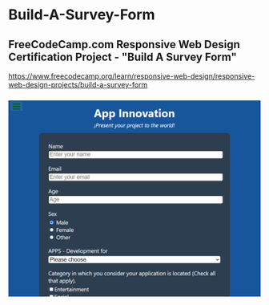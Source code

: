 # Build-A-Survey-Form
## FreeCodeCamp.com Responsive Web Design Certification Project - "Build A Survey Form" 
https://www.freecodecamp.org/learn/responsive-web-design/responsive-web-design-projects/build-a-survey-form

### ![result](Survey.png)

